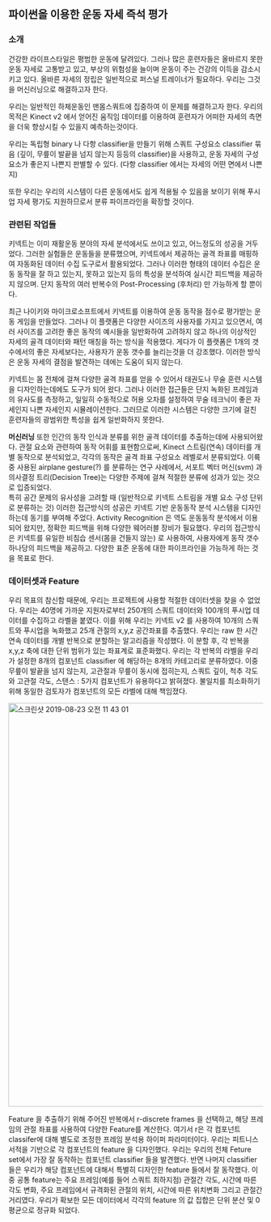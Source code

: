 ## 파이썬을 이용한 운동 자세 즉석 평가

### 소개 

건강한 라이프스타일은 평범한 운동에 달려있다. 그러나 많은 훈련자들은 올바르지 못한 운동 자세로 고통받고 있고, 부상의 위험성을 늘이며 운동이 주는 건강의 이득을 감소시키고 있다. 올바른 자세의 정립은 일반적으로 퍼스널 트레이너가 필요하다. 우리는 그것을 머신러닝으로 해결하고자 한다.

우리는 일반적인 하체운동인 맨몸스쿼트에 집중하여 이 문제를 해결하고자 한다. 우리의 목적은 Kinect v2 에서 얻어진 움직임 데이터를 이용하여 훈련자가 어떠한 자세의 측면을 더욱 향상시킬 수 있을지 예측하는것이다.

우리는 독립형 binary 나 다항 classifier을 만들기 위해 스쿼트 구성요소 classifier 묶음 (깊이, 무릎이 발끝을 넘지 않는지 등등의 classifier)을 사용하고, 운동 자세의 구성요소가 좋은지 나쁜지 판별할 수 있다. (다항 classifier 에서는 자세의 어떤 면에서 나쁜지) 

또한 우리는 우리의 시스템이 다른 운동에서도 쉽게 적용될 수 있음을 보이기 위해 푸시업 자세 평가도 지원하므로서 분류 파이프라인을 확장할 것이다. 

### 관련된 작업들 

키넥트는 이미 재활운동 분야의 자세 분석에서도 쓰이고 있고, 어느정도의 성공을 거두었다. 그러한 실험들은 운동들을 분류했으며, 키넥트에서 제공하는 골격 좌표를 매핑하여 자동화된 데이터 수집 도구로서 활용되었다.
그러나 이러한 형태의 데이터 수집은 운동 동작을 잘 하고 있는지, 못하고 있는지 등의 특성을 분석하여 실시간 피드백을 제공하지 않으며. 단지 동작의 여러 반복수의 Post-Processing (후처리) 만 가능하게 할 뿐이다.

최근 나이키와 마이크로소프트에서 키넥트를 이용하여 운동 동작을 점수로 평가받는 운동 게임을 만들었다. 그러나 이 플랫폼은 다양한 사이즈의 사용자를 가지고 있으면서, 여러 사이즈를 고려한 좋은 동작의 예시들을 일반화하여 고려하지 않고 하나의 이상적인 자세의 골격 데이터와 패턴 매칭을 하는 방식을 적용했다. 게다가 이 플랫폼은 1개의 갯수에서의 좋은 자세보다는, 사용자가 운동 갯수를 늘리는것을 더 강조했다. 이러한 방식은 운동 자세의 결점을 발견하는 데에는 도움이 되지 않는다.

키넥트는 몸 전체에 걸쳐 다양한 골격 좌표를 얻을 수 있어서 태권도나 무술 훈련 시스템을 디자인하는데에도 도구가 되어 왔다. 그러나 이러한 접근들은 단지 녹화된 프레임과의 유사도를 측정하고, 일일히 수동적으로 허용 오차를 설정하여 무술 테크닉이 좋은 자세인지 나쁜 자세인지 시뮬레이션한다. 그러므로 이러한 시스템은 다양한 크기에 걸친 훈련자들의 광범위한 특성을 쉽게 일반화하지 못한다.

**머신러닝** 또한 인간의 동작 인식과 분류를 위한 골격 데이터를 추출하는데에 사용되어왔다. 관절 요소와 관련하여 동작 어휘를 표현함으로써, Kinect 스트림(연속) 데이터를 개별 동작으로 분석되었고, 각각의 동작은 골격 좌표 구성요소 레벨로서 분류되었다. 이륙 중 사용된 airplane gesture(?) 를 분류하는 연구 사례에서, 서포트 벡터 머신(svm) 과 의사결정 트리(Decision Tree)는 다양한 주제에 걸쳐 적절한 분류에 성과가 있는 것으로 입증되었다.  
특히 공간 문제의 유사성을 고려할 때 (일반적으로 키넥트 스트림을 개별 요소 구성 단위로 분류하는 것) 이러한 접근방식의 성공은 키넥트 기반 운동동작 분석 시스템을 디자인하는데 동기를 부여해 주었다. 
Activity Recognition 은 역도 운동동작 분석에서 이용되어 왔지만, 정확한 피드백을 위해 다양한 웨어러블 장비가 필요했다. 우리의 접근방식은 키넥트를 유일한 비침습 센서(몸을 건들지 않는) 로 사용하여, 사용자에게 동작 갯수 하나당의 피드백을 제공하고. 다양한 표준 운동에 대한 파이프라인을 가능하게 하는 것을 목표로 한다.


### 데이터셋과 Feature
우리 목표의 참신함 때문에, 우리는 프로젝트에 사용할 적절한 데이터셋을 찾을 수 없었다. 우리는 40명에 가까운 지원자로부터 250개의 스쿼트 데이터와 100개의 푸시업 데이터를 수집하고 라벨을 붙였다. 이를 위해 우리는 키넥트 v2 를 사용하여 10개의 스쿼트와 푸시업을 녹화했고 25개 관절의 x,y,z 공간좌표를 추출했다.
우리는 raw 한 시간 연속 데이터를 개별 반복으로 분할하는 알고리즘을 작성했다. 이 분할 후, 각 반복을 x,y,z 축에 대한 단위 범위가 있는 좌표계로 표준화했다. 우리는 각 반복의 라벨을 우리가 설정한 8개의 컴포넌트 classifier 에 해당하는 8개의 카테고리로 분류하였다. 이중 무릎이 발끝을 넘지 않는지, 고관절과 무릎이 동시에 접히는지, 스쿼트 깊이, 척추 각도와 고관절 각도, 스탠스 : 5가지 컴포넌트가 유용하다고 밝혀졌다. 불일치를 최소화하기 위해 동일한 검토자가 컴포넌트의 모든 라벨에 대해 책임졌다.

<img width="798" alt="스크린샷 2019-08-23 오전 11 43 01" src="https://user-images.githubusercontent.com/26560119/63563268-78468100-c59b-11e9-948e-2dc24aa9d724.png">

Feature 을 추출하기 위해 주어진 반복에서 r-discrete frames 을 선택하고, 해당 프레임의 관절 좌표를 사용하여 다양한 Feature를 계산한다. 여기서 r은 각 컴포넌트 classifer에 대해 별도로 조정한 프레임 분석용 하이퍼 파라미터이다. 우리는 피트니스 서적을 기반으로 각 컴포넌트의 feature 을 디자인했다. 우리는 우리의 전체 Feture set에서 가장 잘 동작하는 컴포넌트 classifier 들을 발견했다. 반면 나머지 classifier 들은 우리가 해당 컴포넌트에 대해서 특별히 디자인한 feature 들에서 잘 동작했다. 이중 공통 feature는 주요 프레임(예를 들어 스쿼트 최하지점) 관절간 각도, 시간에 따른 각도 변화, 주요 프레임에서 규격화된 관절의 위치, 시간에 따른 위치변화 그리고 관절간 거리였다. 우리가 확보한 모든 데이터에서 각각의 feature 의 값 집합은 단위 분산 및 0 평균으로 정규화 되었다. 